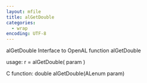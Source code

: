 ```yaml
---
layout: mfile
title: alGetDouble
categories:
  - wrap
encoding: UTF-8
---
```


alGetDouble  Interface to OpenAL function alGetDouble

usage:  r = alGetDouble( param )

C function:  double alGetDouble(ALenum param)
